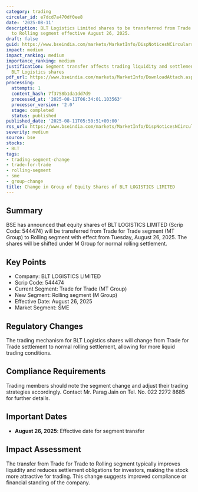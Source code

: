 ```yaml
---
category: trading
circular_id: e7dcd7a470df0ee8
date: '2025-08-11'
description: BLT Logistics Limited shares to be transferred from Trade for Trade segment
  to Rolling segment effective August 26, 2025.
draft: false
guid: https://www.bseindia.com/markets/MarketInfo/DispNoticesNCirculars.aspx?Noticeid={5BC22573-632D-45AC-999D-29BAEC513B10}&noticeno=20250811-4&dt=08/11/2025&icount=4&totcount=5&flag=0
impact: medium
impact_ranking: medium
importance_ranking: medium
justification: Segment transfer affects trading liquidity and settlement terms for
  BLT Logistics shares
pdf_url: https://www.bseindia.com/markets/MarketInfo/DownloadAttach.aspx?id=20250811-4&attachedId=
processing:
  attempts: 1
  content_hash: 7f3758b1da1dd7d9
  processed_at: '2025-08-11T06:34:01.103563'
  processor_version: '2.0'
  stage: completed
  status: published
published_date: '2025-08-11T05:50:51+00:00'
rss_url: https://www.bseindia.com/markets/MarketInfo/DispNoticesNCirculars.aspx?Noticeid={5BC22573-632D-45AC-999D-29BAEC513B10}&noticeno=20250811-4&dt=08/11/2025&icount=4&totcount=5&flag=0
severity: medium
source: bse
stocks:
- BLT
tags:
- trading-segment-change
- trade-for-trade
- rolling-segment
- sme
- group-change
title: Change in Group of Equity Shares of BLT LOGISTICS LIMITED
---
```


## Summary

BSE has announced that equity shares of BLT LOGISTICS LIMITED (Scrip Code: 544474) will be transferred from Trade for Trade segment (MT Group) to Rolling segment with effect from Tuesday, August 26, 2025. The shares will be shifted under M Group for normal rolling settlement.

## Key Points

- Company: BLT LOGISTICS LIMITED
- Scrip Code: 544474
- Current Segment: Trade for Trade (MT Group)
- New Segment: Rolling segment (M Group)
- Effective Date: August 26, 2025
- Market Segment: SME

## Regulatory Changes

The trading mechanism for BLT Logistics shares will change from Trade for Trade settlement to normal rolling settlement, allowing for more liquid trading conditions.

## Compliance Requirements

Trading members should note the segment change and adjust their trading strategies accordingly. Contact Mr. Parag Jain on Tel. No. 022 2272 8685 for further details.

## Important Dates

- **August 26, 2025**: Effective date for segment transfer

## Impact Assessment

The transfer from Trade for Trade to Rolling segment typically improves liquidity and reduces settlement obligations for investors, making the stock more attractive for trading. This change suggests improved compliance or financial standing of the company.